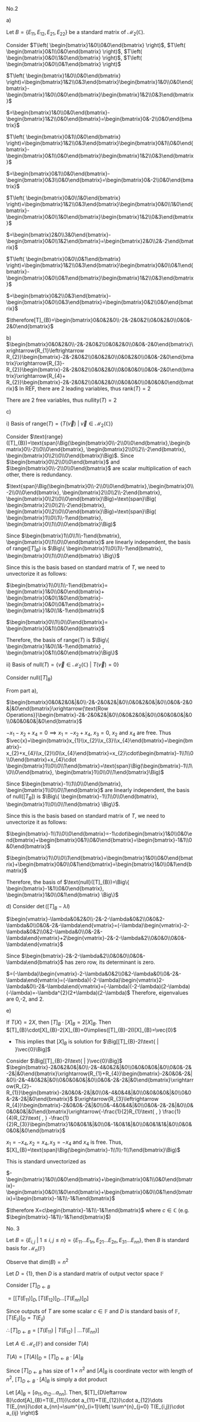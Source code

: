 No.2

a)

Let $B=\{ E_{11}, E_{12}, E_{21}, E_{22} \}$ be a standard matrix of $\mathcal{M}_{2}(\mathbb{C})$.

Consider $T\left( \begin{bmatrix}1&0\\0&0\end{bmatrix} \right)$, $T\left( \begin{bmatrix}0&1\\0&0\end{bmatrix} \right)$, $T\left( \begin{bmatrix}0&0\\1&0\end{bmatrix} \right)$, $T\left( \begin{bmatrix}0&0\\0&1\end{bmatrix} \right)$

$T\left( \begin{bmatrix}1&0\\0&0\end{bmatrix} \right)=\begin{bmatrix}1&2\\0&3\end{bmatrix}\begin{bmatrix}1&0\\0&0\end{bmatrix}-\begin{bmatrix}1&0\\0&0\end{bmatrix}\begin{bmatrix}1&2\\0&3\end{bmatrix}$ 

$=\begin{bmatrix}1&0\\0&0\end{bmatrix}-\begin{bmatrix}1&2\\0&0\end{bmatrix}=\begin{bmatrix}0&-2\\0&0\end{bmatrix}$


$T\left( \begin{bmatrix}0&1\\0&0\end{bmatrix} \right)=\begin{bmatrix}1&2\\0&3\end{bmatrix}\begin{bmatrix}0&1\\0&0\end{bmatrix}-\begin{bmatrix}0&1\\0&0\end{bmatrix}\begin{bmatrix}1&2\\0&3\end{bmatrix}$ 

$=\begin{bmatrix}0&1\\0&0\end{bmatrix}-\begin{bmatrix}0&3\\0&0\end{bmatrix}=\begin{bmatrix}0&-2\\0&0\end{bmatrix}$


$T\left( \begin{bmatrix}0&0\\1&0\end{bmatrix} \right)=\begin{bmatrix}1&2\\0&3\end{bmatrix}\begin{bmatrix}0&0\\1&0\end{bmatrix}-\begin{bmatrix}0&0\\1&0\end{bmatrix}\begin{bmatrix}1&2\\0&3\end{bmatrix}$ 

$=\begin{bmatrix}2&0\\3&0\end{bmatrix}-\begin{bmatrix}0&0\\1&2\end{bmatrix}=\begin{bmatrix}2&0\\2&-2\end{bmatrix}$


$T\left( \begin{bmatrix}0&0\\0&1\end{bmatrix} \right)=\begin{bmatrix}1&2\\0&3\end{bmatrix}\begin{bmatrix}0&0\\0&1\end{bmatrix}-\begin{bmatrix}0&0\\0&1\end{bmatrix}\begin{bmatrix}1&2\\0&3\end{bmatrix}$ 

$=\begin{bmatrix}0&2\\0&3\end{bmatrix}-\begin{bmatrix}0&0\\0&3\end{bmatrix}=\begin{bmatrix}0&2\\0&0\end{bmatrix}$

$\therefore[T]_{B}=\begin{bmatrix}0&0&2&0\\-2&-2&0&2\\0&0&2&0\\0&0&-2&0\end{bmatrix}$

b)
$\begin{bmatrix}0&0&2&0\\-2&-2&0&2\\0&0&2&0\\0&0&-2&0\end{bmatrix}\xrightarrow{R_{1}\leftrightarrow R_{2}}\begin{bmatrix}-2&-2&0&2\\0&0&2&0\\0&0&2&0\\0&0&-2&0\end{bmatrix}\xrightarrow{R_{3}- R_{2}}\begin{bmatrix}-2&-2&0&2\\0&0&2&0\\0&0&0&0\\0&0&-2&0\end{bmatrix}\xrightarrow{R_{4}+ R_{2}}\begin{bmatrix}-2&-2&0&2\\0&0&2&0\\0&0&0&0\\0&0&0&0\end{bmatrix}$
In REF, there are 2 leading variables, thus $\text{rank}(T)=2$

There are 2 free variables, thus $\text{nullity}(T)=2$

c)

i) Basis of $\text{range}(T)=\{T(\vec{v}) \text{ | }\vec{v}\in \mathcal{M}_{2}(\mathbb{C}) \}$

Consider $\text{range}([T]_{B})=\text{span}\Big(\begin{bmatrix}0\\-2\\0\\0\end{bmatrix},\begin{bmatrix}0\\-2\\0\\0\end{bmatrix}, \begin{bmatrix}2\\0\\2\\-2\end{bmatrix}, \begin{bmatrix}0\\2\\0\\0\end{bmatrix}\Big)$. Since $\begin{bmatrix}0\\2\\0\\0\end{bmatrix}$ and $\begin{bmatrix}0\\-2\\0\\0\end{bmatrix}$ are scalar multiplication of each other, there is redundancy.

$\text{span}\Big(\begin{bmatrix}0\\-2\\0\\0\end{bmatrix},\begin{bmatrix}0\\-2\\0\\0\end{bmatrix}, \begin{bmatrix}2\\0\\2\\-2\end{bmatrix}, \begin{bmatrix}0\\2\\0\\0\end{bmatrix}\Big)=\text{span}\Big( \begin{bmatrix}2\\0\\2\\-2\end{bmatrix}, \begin{bmatrix}0\\2\\0\\0\end{bmatrix}\Big)=\text{span}\Big( \begin{bmatrix}1\\0\\1\\-1\end{bmatrix}, \begin{bmatrix}0\\1\\0\\0\end{bmatrix}\Big)$

Since $\begin{bmatrix}1\\0\\1\\-1\end{bmatrix}, \begin{bmatrix}0\\1\\0\\0\end{bmatrix}$ are linearly independent, the basis of $\text{range}([T]_{B})$ is $\Big\{ \begin{bmatrix}1\\0\\1\\-1\end{bmatrix}, \begin{bmatrix}0\\1\\0\\0\end{bmatrix} \Big\}$

Since this is the basis based on standard matrix of $T$, we need to unvectorize it as follows:

$\begin{bmatrix}1\\0\\1\\-1\end{bmatrix}= \begin{bmatrix}1&0\\0&0\end{bmatrix}+ \begin{bmatrix}0&0\\1&0\end{bmatrix}- \begin{bmatrix}0&0\\0&1\end{bmatrix}= \begin{bmatrix}1&0\\1&-1\end{bmatrix}$

$\begin{bmatrix}0\\1\\0\\0\end{bmatrix}= \begin{bmatrix}0&1\\0&0\end{bmatrix}$

Therefore, the basis of $\text{range}(T)$ is $\Big\{ \begin{bmatrix}1&0\\1&-1\end{bmatrix} , \begin{bmatrix}0&1\\0&0\end{bmatrix}\Big\}$

ii) Basis of $\text{null}(T)=\{ \vec{v}\in \mathcal{M}_{2}(\mathbb{C})\text{ | } T(\vec{v})=0\}$

Consider $\text{null}([T]_{B})$

From part a),

$\begin{bmatrix}0&0&2&0&|&0\\-2&-2&0&2&|&0\\0&0&2&0&|&0\\0&0&-2&0&|&0\end{bmatrix}\xrightarrow{\text{Row Operations}}\begin{bmatrix}-2&-2&0&2&|&0\\0&0&2&0&|&0\\0&0&0&0&|&0\\0&0&0&0&|&0\end{bmatrix}$

$-x_{1}-x_{2}+x_{4}=0 \implies x_{1}=-x_{2}+x_{4}$, $x_{3}=0$, $x_{2}$ and $x_{4}$ are free. Thus
$\vec{x}=\begin{bmatrix}x_{1}\\x_{2}\\x_{3}\\x_{4}\end{bmatrix}=\begin{bmatrix}-x_{2}+x_{4}\\x_{2}\\0\\x_{4}\end{bmatrix}=x_{2}\cdot\begin{bmatrix}-1\\1\\0\\0\end{bmatrix}+x_{4}\cdot \begin{bmatrix}1\\0\\0\\1\end{bmatrix}=\text{span}\Big(\begin{bmatrix}-1\\1\\0\\0\end{bmatrix}, \begin{bmatrix}1\\0\\0\\1\end{bmatrix}\Big)$

Since $\begin{bmatrix}-1\\1\\0\\0\end{bmatrix}, \begin{bmatrix}1\\0\\0\\1\end{bmatrix}$ are linearly independent, the basis of $\text{null}([T_{B}])$ is $\Big\{ \begin{bmatrix}-1\\1\\0\\0\end{bmatrix}, \begin{bmatrix}1\\0\\0\\1\end{bmatrix} \Big\}$.

Since this is the basis based on standard matrix of $T$, we need to unvectorize it as follows:

$\begin{bmatrix}-1\\1\\0\\0\end{bmatrix}=-1\cdot\begin{bmatrix}1&0\\0&0\end{bmatrix}+\begin{bmatrix}0&1\\0&0\end{bmatrix}=\begin{bmatrix}-1&1\\0&0\end{bmatrix}$

$\begin{bmatrix}1\\0\\0\\1\end{bmatrix}=\begin{bmatrix}1&0\\0&0\end{bmatrix}+\begin{bmatrix}0&0\\0&1\end{bmatrix}=\begin{bmatrix}1&0\\0&1\end{bmatrix}$

Therefore, the basis of $\text{null}([T]_{B})=\Big\{ \begin{bmatrix}-1&1\\0&0\end{bmatrix}, \begin{bmatrix}1&0\\0&1\end{bmatrix} \Big\}$

d)
Consider $\det([T]_{B}-\lambda I)$

$\begin{vmatrix}-\lambda&0&2&0\\-2&-2-\lambda&0&2\\0&0&2-\lambda&0\\0&0&-2&-\lambda\end{vmatrix}=(-\lambda)\begin{vmatrix}-2-\lambda&0&2\\0&2-\lambda&0\\0&-2&-\lambda\end{vmatrix}+2\begin{vmatrix}-2&-2-\lambda&2\\0&0&0\\0&0&-\lambda\end{vmatrix}$

Since $\begin{bmatrix}-2&-2-\lambda&2\\0&0&0\\0&0&-\lambda\end{bmatrix}$ has zero row, its determinant is zero.

$=(-\lambda)\begin{vmatrix}-2-\lambda&0&2\\0&2-\lambda&0\\0&-2&-\lambda\end{vmatrix}=(-\lambda)(-2-\lambda)\begin{vmatrix}2-\lambda&0\\-2&-\lambda\end{vmatrix}=(-\lambda)(-2-\lambda)(2-\lambda)(-\lambda)=-\lambda^{2}(2+\lambda)(2-\lambda)$
Therefore, eigenvalues are 0,-2, and 2.

e)

If $T(X)=2X$, then $[T]_{B}\cdot[X]_{B}=2[X]_{B}$. Then $[T]_{B}\cdot[X]_{B}-2[X]_{B}=0\implies([T]_{B}-2I)[X]_{B}=\vec{0}$
- This implies that $[X]_{B}$ is solution for $\Big[[T]_{B}-2I\text{ | }\vec{0}\Big]$

Consider $\Big[[T]_{B}-2I\text{ | }\vec{0}\Big]$
$\begin{bmatrix}-2&0&2&0&|&0\\-2&-4&0&2&|&0\\0&0&0&0&|&0\\0&0&-2&-2&|&0\end{bmatrix}\xrightarrow{R_{1}+R_{4}}\begin{bmatrix}-2&0&0&-2&|&0\\-2&-4&0&2&|&0\\0&0&0&0&|&0\\0&0&-2&-2&|&0\end{bmatrix}\xrightarrow{R_{2}-R_{1}}\begin{bmatrix}-2&0&0&-2&|&0\\0&-4&0&4&|&0\\0&0&0&0&|&0\\0&0&-2&-2&|&0\end{bmatrix}$
$\xrightarrow{R_{3}\leftrightarrow R_{4}}\begin{bmatrix}-2&0&0&-2&|&0\\0&-4&0&4&|&0\\0&0&-2&-2&|&0\\0&0&0&0&|&0\end{bmatrix}\xrightarrow{-\frac{1}{2}R_{1}\text{ , } \frac{1}{4}R_{2}\text{ , } -\frac{1}{2}R_{3}}\begin{bmatrix}1&0&0&1&|&0\\0&-1&0&1&|&0\\0&0&1&1&|&0\\0&0&0&0&|&0\end{bmatrix}$


$x_{1}=-x_{4}, x_{2}=x_{4}, x_{3}=-x_{4}$ and $x_{4}$ is free. Thus, $[X]_{B}=\text{span}\Big(\begin{bmatrix}-1\\1\\-1\\1\end{bmatrix}\Big)$

This is standard unvectorized as

$-\begin{bmatrix}1&0\\0&0\end{bmatrix}+\begin{bmatrix}0&1\\0&0\end{bmatrix}-\begin{bmatrix}0&0\\1&0\end{bmatrix}+\begin{bmatrix}0&0\\0&1\end{bmatrix}=\begin{bmatrix}-1&1\\-1&1\end{bmatrix}$


$\therefore X=c\begin{bmatrix}-1&1\\-1&1\end{bmatrix}$ where $c\in\mathbb{C}$ (e.g. $\begin{bmatrix}-1&1\\-1&1\end{bmatrix}$)


No. 3 

Let $B=\{ E_{i,j}\text{ | }1\leq i,j\leq n \}=\{ E_{11}\dots E_{1n}, E_{21}\dots E_{2n}, E_{31}\dots E_{nn} \}$, then $B$ is standard basis for $\mathcal{M}_{n}(\mathbb{F})$ 

Observe that $\text{dim}(B)=n^{2}$

Let $D=\{ 1 \}$, then $D$ is a standard matrix of output vector space $\mathbb{F}$

Consider $[T]_{D\leftarrow B}$

$=\Big[[T(E_{11})]_{D}, [T(E_{12})]_{D}\dots[T(E_{nn})]_{D}\Big]$

Since outputs of $T$ are some scalar $c\in \mathbb{F}$ and $D$ is standard basis of $\mathbb{F}$, $[T(E_{ij})]_{D}=T(E_{ij})$

$\therefore[T]_{D\leftarrow B}=\Big[T(E_{11})\text{ | }T(E_{12})\text{ | }\dots T(E_{nn})\Big]$

Let $A\in \mathcal{M}_{c}(\mathbb{F})$ and consider $T(A)$

$T(A)=[T(A)]_{D}=[T]_{D\leftarrow B}\cdot[A]_{B}$

Since $[T]_{D\leftarrow B}$ has size of $1\times n^{2}$ and $[A]_{B}$ is coordinate vector with length of $n^{2}$, $[T]_{D\leftarrow B}\cdot[A]_{B}$ is simply a dot product

Let $[A]_{B}=[a_{11}, a_{12}\dots a_{nn}]$. Then, $[T]_{D\leftarrow B}\cdot[A]_{B}=T(E_{11})\cdot a_{11}+T(E_{12})\cdot a_{12}\dots T(E_{nn})\cdot a_{nn}=\sum^{n}_{i=1}\left( \sum^{n}_{j=0} T(E_{i,j})\cdot a_{ij} \right)$

